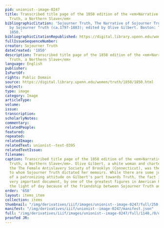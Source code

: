 ```yaml
---
pid: unionist--image-0247
title: Transcribed title page of the 1850 edition of the <em>Narrative of Sojourner
  Truth, a Northern Slave</em>
bibliographicCitation: 'Sojourner Truth, The Narrative of Sojourner Truth, Dictated
  by Sojourner Truth (ca.1797-1883); edited by Olive Gilbert. Boston: The Author,
  1850.'
bibliographicCitationRepublished: https://digital.library.upenn.edu/women/truth/1850/1850.html
fullIssueSequenceNumber: 
creator: Sojourner Truth
dateCreated: '1850'
description: Transcribed title page of the 1850 edition of the <em>Narrative of Sojourner
  Truth, a Northern Slave</em>
language: English
publisher: 
IsPartOf: 
rights: Public Domain
source: https://digital.library.upenn.edu/women/truth/1850/1850.html
subject: 
type: image
category: Image
articleType: 
volume: 
issue: 
transcription: 
scholarlyNotes: 
commentary: 
relatedPeople: 
featured: 
repeated: 
relatedImage: 
relatedText: unionist--text-0395
relatedTextIssue: 
filename: 
caption: Transcribed title page of the 1850 edition of the <em>Narrative of Sojourner
  Truth, a Northern Slave</em>. Olive Gilbert, a white woman and charter member of
  the The Female Antislavery Society of Brooklyn (Connecticut), was the amanuensis
  to whom Sojourner Truth dictated her memoirs. While there are some just criticisms
  of a patronizing attitude on Gilbert's part towards Truth, the fact is that this
  very important document, by one of the greatest figures in American history, saw
  the light of day because of the friendship between Sojourner Truth and Olive Gilbert.
order: '658'
layout: items_item
collection: items
thumbnail: "/img/derivatives/iiif/images/unionist--image-0247/full/250,/0/default.jpg"
manifest: "/img/derivatives/iiif/unionist--image-0247/manifest.json"
full: "/img/derivatives/iiif/images/unionist--image-0247/full/1140,/0/default.jpg"
proofed JR: 
---
```

